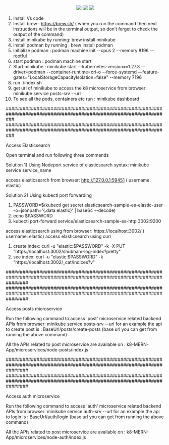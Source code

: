 

<p align="center">
    <a href="https://kubernetes.io" alt="Kubernetes">
        <img src="https://img.shields.io/badge/Kubernetes-1.18-blue" /></a>
    <a href="https://minikube.sigs.k8s.io/docs" alt="minikube">
        <img src="https://img.shields.io/badge/minikube-v1.31.1-green" /></a>
        <a href="https://podman.io" alt="podman">
        <img src="https://img.shields.io/badge/podman-4.6.0-purple" /></a>

</p>


1) Install Vs code
2) Install brew : https://brew.sh/ ( when you run the command then next instructions will be in the terminal output, so don’t forget to check the output of the command) 
3) install minikube by running: brew install minikube
4) install podman by running : brew install podman
5) initialize podman :  podman machine init --cpus 2 --memory 8196 --rootful
6) start podman : podman machine start
7) Start minikube : minikube start --kubernetes-version=v1.27.3 --driver=podman --container-runtime=cri-o --force-systemd —feature-gates="LocalStorageCapacityIsolation=false" --memory 7196
8) run ./index.sh
9) get url of minikube to access the k8 microservice from browser: minikube service posts-srv --url 
10) To see all the pods, containers etc run : minikube dashboard

###################################################################################################################
###################################################################################################################

Access Elasticsearch

Open terminal and run following three commands 

Solution 1) Using Nodeport service of elasticsearch
    syntax: minikube service service_name


access elasticsearch from browser: http://127.0.0.1:59451 ( username: elastic)

Solution 2) Using kubectl port forwarding
1) PASSWORD=$(kubectl get secret elasticsearch-sample-es-elastic-user -o=jsonpath='{.data.elastic}' | base64 --decode)
2) echo $PASSWORD
3) kubectl port-forward service/elasticsearch-sample-es-http 3002:9200 

access elasticsearch using from browser: https://localhost:3002/ ( username: elastic)
access elasticsearch using curl

  1) create index: curl -u "elastic:$PASSWORD" -k -X PUT "https://localhost:3002/shubham-log-index?pretty"
  2) see index: curl -u "elastic:$PASSWORD" -k "https://localhost:3002/_cat/indices?v"


########################################################################################################################
########################################################################################################################

Access posts microservice

Run the following command to access 'post' microservice related  backend APIs from browser: minikube service posts-srv --url
for an example the api to create post is : BaseUrl/posts/create-posts (base url you can get from running the above command)

All the APIs related to post microservice are available on : k8-MERN-App/microservices/node-posts/index.js

########################################################################################################################
########################################################################################################################

Access auth microservice

Run the following command to access 'auth' microservice related backend APIs from browser: minikube service auth-srv --url
for an example the api to login is : BaseUrl/auth/login (base url you can get from running the above command)

All the APIs related to post microservice are available on : k8-MERN-App/microservices/node-auth/index.js
